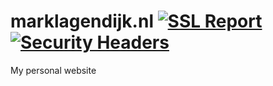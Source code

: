 # marklagendijk.nl [![SSL Report](https://img.shields.io/badge/SSL%20Report-A%2B-success)](https://www.ssllabs.com/ssltest/analyze.html?d=marklagendijk.nl) [![Security Headers](https://img.shields.io/security-headers?label=Security%20Headers&url=http%3A%2F%2Fmarklagendijk.nl)](https://securityheaders.com/?q=marklagendijk.nl&followRedirects=on)

My personal website
